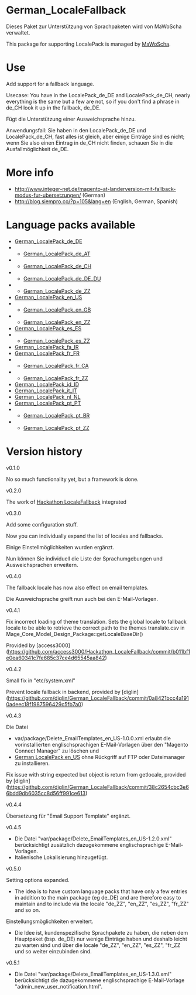 # German_LocaleFallback
Dieses Paket zur Unterstützung von Sprachpaketen wird von MaWoScha verwaltet.

This package for supporting LocalePack is managed by [MaWoScha](https://github.com/MaWoScha).

# Use
Add support for a fallback language.

Usecase: You have in the LocalePack_de_DE and LocalePack_de_CH, nearly everything is the same but
a few are not, so if you don't find a phrase in de_CH look it up in the fallback, de_DE.

Fügt die Unterstützung einer Ausweichsprache hinzu.

Anwendungsfall: Sie haben in den LocalePack_de_DE und LocalePack_de_CH, fast alles ist gleich, aber einige Einträge
sind es nicht; wenn Sie also einen Eintrag in de_CH nicht finden, schauen Sie in die Ausfallmöglichkeit de_DE.

# More info

* http://www.integer-net.de/magento-at-landerversion-mit-fallback-modus-fur-ubersetzungen/ (German)
* http://blog.siempro.co/?p=105&lang=en (English, German, Spanish)

# Language packs available

* [German_LocalePack_de_DE](https://github.com/MaWoScha/German_LocalePack_de_DE)
* - [German_LocalePack_de_AT](https://github.com/MaWoScha/German_LocalePack_de_AT)
* - [German_LocalePack_de_CH](https://github.com/MaWoScha/German_LocalePack_de_CH)
* - [German_LocalePack_de_DE_DU](https://github.com/MaWoScha/German_LocalePack_de_DE_DU)
* - [German_LocalePack_de_ZZ](https://github.com/MaWoScha/German_LocalePack_de_ZZ)
* [German_LocalePack_en_US](https://github.com/MaWoScha/German_LocalePack_en_US)
* - [German_LocalePack_en_GB](https://github.com/MaWoScha/German_LocalePack_en_GB)
* - [German_LocalePack_en_ZZ](https://github.com/MaWoScha/German_LocalePack_en_ZZ)
* [German_LocalePack_es_ES](https://github.com/MaWoScha/German_LocalePack_es_ES)
* - [German_LocalePack_es_ZZ](https://github.com/MaWoScha/German_LocalePack_es_ZZ)
* [German_LocalePack_fa_IR](https://github.com/MaWoScha/German_LocalePack_fa_IR)
* [German_LocalePack_fr_FR](https://github.com/MaWoScha/German_LocalePack_fr_FR)
* - [German_LocalePack_fr_CA](https://github.com/MaWoScha/German_LocalePack_fr_CA)
* - [German_LocalePack_fr_ZZ](https://github.com/MaWoScha/German_LocalePack_fr_ZZ)
* [German_LocalePack_id_ID](https://github.com/MaWoScha/German_LocalePack_id_ID)
* [German_LocalePack_it_IT](https://github.com/MaWoScha/German_LocalePack_it_IT)
* [German_LocalePack_nl_NL](https://github.com/MaWoScha/German_LocalePack_nl_NL)
* [German_LocalePack_pt_PT](https://github.com/MaWoScha/German_LocalePack_pt_PT)
* - [German_LocalePack_pt_BR](https://github.com/MaWoScha/German_LocalePack_pt_BR)
* - [German_LocalePack_pt_ZZ](https://github.com/MaWoScha/German_LocalePack_pt_ZZ)

# Version history

v0.1.0

No so much functionality yet, but a framework is done.

v0.2.0

The work of [Hackathon LocaleFallback](https://github.com/magento-hackathon/Hackathon_LocaleFallback) integrated

v0.3.0

Add some configuration stuff.

Now you can individually expand the list of locales and fallbacks.

Einige Einstellmöglichkeiten wurden ergänzt.

Nun können Sie individuell die Liste der Sprachumgebungen und Ausweichsprachen erweitern.

v0.4.0

The fallback locale has now also effect on email templates.

Die Ausweichsprache greift nun auch bei den E-Mail-Vorlagen.

v0.4.1

Fix incorrect loading of theme translation. Sets the global locale to fallback locale to be able to retrieve the correct path to the themes translate.csv in Mage_Core_Model_Design_Package::getLocaleBaseDir()

Provided by [access3000] (https://github.com/access3000/Hackathon_LocaleFallback/commit/b011bf1e0ea60341c7fe685c37ce4d65545aa842)

v0.4.2

Small fix in "etc/system.xml"

Prevent locale fallback in backend, provided by [diglin] (https://github.com/diglin/German_LocaleFallback/commit/0a8421bcc4a1910adeec18f1987596429c5fb7a0)

v0.4.3

Die Datei
* var/package/Delete_EmailTemplates_en_US-1.0.0.xml
erlaubt die vorinstallierten englischsprachigen E-Mail-Vorlagen über den "Magento Connect Manager" zu löschen und
*  [German LocalePack en_US](https://github.com/MaWoScha/German_LocalePack_en_US)
ohne Rückgriff auf FTP oder Dateimanager zu installieren.

Fix issue with string expected but object is return from getlocale, provided by [diglin] (https://github.com/diglin/German_LocaleFallback/commit/38c2654cbc3e66bdd9db6035cc8d56ff991ce613)

v0.4.4

Übersetzung für "Email Support Template" ergänzt.

v0.4.5

- Die Datei "var/package/Delete_EmailTemplates_en_US-1.2.0.xml" berücksichtigt zusätzlich dazugekommene englischsprachige E-Mail-Vorlagen.
- Italienische Lokalisierung hinzugefügt.

v0.5.0

Setting options expanded.
- The idea is to have custom language packs that have only a few entries in addition to the main package (eg de_DE) and are therefore easy to maintain and to include via the locale "de_ZZ", "en_ZZ", "es_ZZ", "fr_ZZ" and so on.

Einstellungsmöglichkeiten erweitert.
- Die Idee ist, kundenspezifische Sprachpakete zu haben, die neben dem Hauptpaket (bsp. de_DE) nur wenige Einträge haben und deshalb leicht zu warten sind und über die locale "de_ZZ", "en_ZZ", "es_ZZ", "fr_ZZ und so weiter einzubinden sind.

v0.5.1

- Die Datei "var/package/Delete_EmailTemplates_en_US-1.3.0.xml" berücksichtigt die dazugekommene englischsprachige E-Mail-Vorlage "admin_new_user_notification.html".
